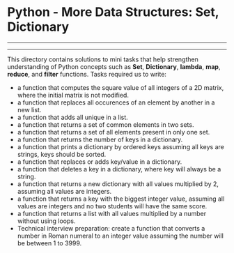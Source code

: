 # Python - More Data Structures: Set, Dictionary
***
***
This directory contains solutions to mini tasks that help strengthen understanding of Python concepts such as **Set**, **Dictionary**, **lambda**, **map**, **reduce**, and **filter** functions. Tasks required us to write:
* a function that computes the square value of all integers of a 2D matrix, where the initial matrix is not modified.
* a function that replaces all occurences of an element by another in a new list.
* a function that adds all unique in a list.
* a function that returns a set of common elements in two sets.
* a function that returns a set of all elements present in only one set.
* a function that returns the number of keys in a dictionary.
* a function that prints a dictionary by ordered keys assuming all keys are strings, keys should be sorted.
* a function that replaces or adds key/value in a dictionary.
* a function that deletes a key in a dictionary, where key will always be a string.
* a function that returns a new dictionary with all values multiplied by 2, assuming all values are integers.
* a function that returns a key with the biggest integer value, assuming all values are integers and no two students will have the same score.
* a function that returns a list with all values multiplied by a number without using loops.
* Technical interview preparation: create a function that converts a number in Roman numeral to an integer value assuming the number will be between 1 to 3999.
